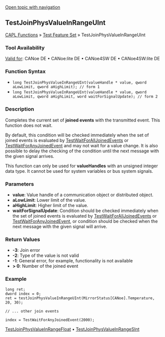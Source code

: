 [Open topic with navigation](../../../../../CANoeDEFamily.htm#Topics/CAPLFunctions/Test/Functions/CAPLfunctionTestJoinPhysValueInRangeUInt.md)

## TestJoinPhysValueInRangeUInt

[CAPL Functions](../../CAPLfunctions.md) » [Test Feature Set](../CAPLfunctionsTFSOverview.md) » TestJoinPhysValueInRangeUInt

### Tool Availability

[Valid for](../../../Shared/FeatureAvailability.md): CANoe DE • CANoe:lite DE • CANoe4SW DE • CANoe4SW:lite DE

### Function Syntax

- `long TestJoinPhysValueInRangeUInt(valueHandle * value, qword aLowLimit, qword aHighLimit); // form 1`
- `long TestJoinPhysValueInRangeUInt(valueHandle * value, qword aLowLimit, qword aHighLimit, word waitForSignalUpdate); // form 2`

### Description

Completes the current set of **joined events** with the transmitted event. This function does not wait.

By default, this condition will be checked immediately when the set of joined events is evaluated by [TestWaitForAllJoinedEvents](CAPLfunctionTestWaitForAllJoinedEvents.md) or [TestWaitForAnyJoinedEvent](CAPLfunctionTestWaitForAnyJoinedEvent.md) and may not wait for a value change. It is also possible to delay the checking of the condition until the next message with the given signal arrives.

This function can only be used for **valueHandles** with an unsigned integer data type. It cannot be used for system variables or bus system signals.

### Parameters

- **value**: Value handle of a communication object or distributed object.
- **aLowLimit**: Lower limit of the value.
- **aHighLimit**: Higher limit of the value.
- **waitForSignalUpdate**: Condition should be checked immediately when the set of joined events is evaluated by [TestWaitForAllJoinedEvents](CAPLfunctionTestWaitForAllJoinedEvents.md) or [TestWaitForAnyJoinedEvent](CAPLfunctionTestWaitForAnyJoinedEvent.md), or condition should be checked when the next message with the given signal will arrive.

### Return Values

- **-3**: Join error
- **-2**: Type of the value is not valid
- **-1**: General error, for example, functionality is not available
- **> 0**: Number of the joined event

### Example

```plaintext
long ret;
dword index = 0;
ret = testJoinPhysValueInRangeUInt(MirrorStatus[CANoe].Temperature, 20, 30);

// ... other join events

index = TestWaitForAnyJoinedEvent(2000);
```

[TestJoinPhysValueInRangeFloat](CAPLfunctionTestJoinPhysValueInRangeFloat.md) • [TestJoinPhysValueInRangeSInt](CAPLfunctionTestJoinPhysValueInRangeSInt.md)
